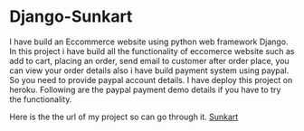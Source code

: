# Django-Sunkart

I have build an Eccommerce website using python web framework Django. In this project i have build all the functionality of eccomerce website such as add to cart, placing an order, send email to customer after order place, you can view your order details also i have build payment system using paypal. So you need to provide paypal account details.
I have deploy this project on heroku.
Following are the paypal payment demo details if you have to try the functionality.

Here is the the url of my project so can go through it.
<a href="http://suncart.herokuapp.com" target="_blank">Sunkart</a>

